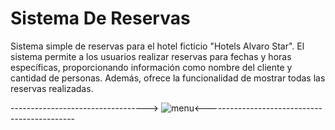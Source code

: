 # Sistema De Reservas
Sistema simple de reservas para el hotel ficticio "Hotels Alvaro Star". El sistema permite a los usuarios realizar reservas para fechas y horas específicas, proporcionando información como nombre del cliente y cantidad de personas. Además, ofrece la funcionalidad de mostrar todas las reservas realizadas.

----------------------------------> ![menu](https://github.com/alvarosalamancap/Sistema-De-Reservas/assets/157981373/0a1f8427-8c83-4aa4-b6b3-16607c4048d6)<---------------------------------------------










                                            
